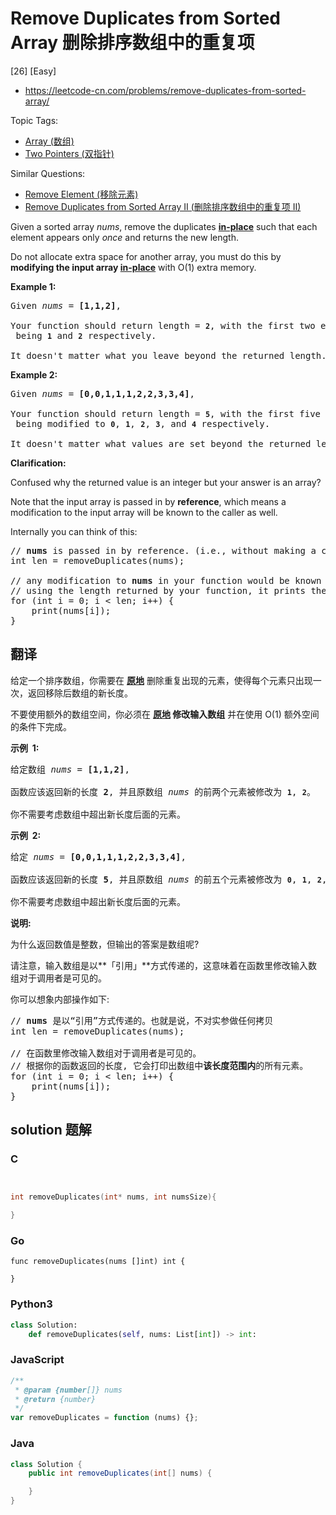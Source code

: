 # Remove Duplicates from Sorted Array 删除排序数组中的重复项

[26] [Easy]

- https://leetcode-cn.com/problems/remove-duplicates-from-sorted-array/

Topic Tags:

- [Array (数组)](https://leetcode-cn.com/tag/array/)
- [Two Pointers (双指针)](https://leetcode-cn.com/tag/two-pointers/)

Similar Questions:

- [Remove Element (移除元素)](https://leetcode-cn.com/problems/remove-element/)
- [Remove Duplicates from Sorted Array II (删除排序数组中的重复项 II)](https://leetcode-cn.com/problems/remove-duplicates-from-sorted-array-ii/)

Given a sorted array _nums_, remove the duplicates [**in-place**](https://en.wikipedia.org/wiki/In-place_algorithm) such that each element appears only _once_ and returns the new length.

Do not allocate extra space for another array, you must do this by **modifying the input array [in-place](https://en.wikipedia.org/wiki/In-place_algorithm)** with O(1) extra memory.

**Example 1:**

<pre>Given <em>nums</em> = <strong>[1,1,2]</strong>,

Your function should return length = <strong><code>2</code></strong>, with the first two elements of <em><code>nums</code></em> being <strong><code>1</code></strong> and <strong><code>2</code></strong> respectively.

It doesn't matter what you leave beyond the returned length.</pre>

**Example 2:**

<pre>Given <em>nums</em> = <strong>[0,0,1,1,1,2,2,3,3,4]</strong>,

Your function should return length = <strong><code>5</code></strong>, with the first five elements of <em><code>nums</code></em> being modified to&nbsp;<strong><code>0</code></strong>, <strong><code>1</code></strong>, <strong><code>2</code></strong>, <strong><code>3</code></strong>, and&nbsp;<strong><code>4</code></strong> respectively.

It doesn't matter what values are set beyond&nbsp;the returned length.
</pre>

**Clarification:**

Confused why the returned value is an integer but your answer is an array?

Note that the input array is passed in by **reference**, which means a modification to the input array will be known to the caller as well.

Internally you can think of this:

<pre>// <strong>nums</strong> is passed in by reference. (i.e., without making a copy)
int len = removeDuplicates(nums);

// any modification to <strong>nums</strong> in your function would be known by the caller.
// using the length returned by your function, it prints the first <strong>len</strong> elements.
for (int i = 0; i &lt; len; i++) {
&nbsp; &nbsp; print(nums[i]);
}</pre>

## 翻译

给定一个排序数组，你需要在 **[原地](http://baike.baidu.com/item/%E5%8E%9F%E5%9C%B0%E7%AE%97%E6%B3%95)** 删除重复出现的元素，使得每个元素只出现一次，返回移除后数组的新长度。

不要使用额外的数组空间，你必须在 **[原地](https://baike.baidu.com/item/%E5%8E%9F%E5%9C%B0%E7%AE%97%E6%B3%95) 修改输入数组** 并在使用 O(1) 额外空间的条件下完成。

**示例  1:**

<pre>给定数组 <em>nums</em> = <strong>[1,1,2]</strong>, 

函数应该返回新的长度 <strong>2</strong>, 并且原数组 <em>nums </em>的前两个元素被修改为 <strong><code>1</code></strong>, <strong><code>2</code></strong>。 

你不需要考虑数组中超出新长度后面的元素。</pre>

**示例  2:**

<pre>给定<em> nums </em>= <strong>[0,0,1,1,1,2,2,3,3,4]</strong>,

函数应该返回新的长度 <strong>5</strong>, 并且原数组 <em>nums </em>的前五个元素被修改为 <strong><code>0</code></strong>, <strong><code>1</code></strong>, <strong><code>2</code></strong>, <strong><code>3</code></strong>, <strong><code>4</code></strong>。

你不需要考虑数组中超出新长度后面的元素。
</pre>

**说明:**

为什么返回数值是整数，但输出的答案是数组呢?

请注意，输入数组是以**「引用」**方式传递的，这意味着在函数里修改输入数组对于调用者是可见的。

你可以想象内部操作如下:

<pre>// <strong>nums</strong> 是以“引用”方式传递的。也就是说，不对实参做任何拷贝
int len = removeDuplicates(nums);

// 在函数里修改输入数组对于调用者是可见的。
// 根据你的函数返回的长度, 它会打印出数组中<strong>该长度范围内</strong>的所有元素。
for (int i = 0; i &lt; len; i++) {
&nbsp; &nbsp; print(nums[i]);
}
</pre>

## solution 题解

### C

```c


int removeDuplicates(int* nums, int numsSize){

}
```

### Go

```golang
func removeDuplicates(nums []int) int {

}
```

### Python3

```python
class Solution:
    def removeDuplicates(self, nums: List[int]) -> int:
```

### JavaScript

```javascript
/**
 * @param {number[]} nums
 * @return {number}
 */
var removeDuplicates = function (nums) {};
```

### Java

```java
class Solution {
    public int removeDuplicates(int[] nums) {

    }
}
```
